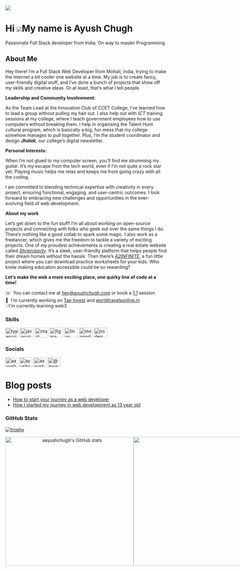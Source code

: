 
<img src="https://github.com/aayushchugh/aayushchugh/assets/69336518/e6736354-f6c6-4b84-b541-72ffc932814e" />

Hi ![](https://user-images.githubusercontent.com/18350557/176309783-0785949b-9127-417c-8b55-ab5a4333674e.gif)My name is Ayush Chugh
===================================================================================================================================

Passionate Full Stack developer from India. On way to master Programming.

## About Me

Hey there! I’m a Full Stack Web Developer from Mohali, India, trying to make the internet a bit cooler one website at a time. My job is to create fancy, user-friendly digital stuff, and I’ve done a bunch of projects that show off my skills and creative ideas. Or at least, that’s what I tell people.

**Leadership and Community Involvement:**

As the Team Lead at the Innovation Club of CCET College, I’ve learned how to lead a group without pulling my hair out. I also help out with _ICT_ training sessions at my college, where I teach government employees how to use computers without breaking them. I help in organising the Talent Hunt cultural program, which is basically a big, fun mess that my college somehow manages to pull together. Plus, I’m the student coordinator and design **_Jhalak_**, our college’s digital newsletter.


**Personal Interests:**

When I’m not glued to my computer screen, you’ll find me strumming my _guitar_. It’s my escape from the tech world, even if I’m not quite a rock star yet. Playing music helps me relax and keeps me from going crazy with all the coding.

I am committed to blending technical expertise with creativity in every project, ensuring functional, engaging, and user-centric outcomes. I look forward to embracing new challenges and opportunities in the ever-evolving field of web development.

**About my work**

Let’s get down to the fun stuff! I’m all about working on open-source projects and connecting with folks who geek out over the same things I do. There’s nothing like a good collab to spark some magic. I also work as a freelancer, which gives me the freedom to tackle a variety of exciting projects. One of my proudest achievements is creating a real estate website called [_Shriproperty_](https://shriproperty.com). It’s a sleek, user-friendly platform that helps people find their dream homes without the hassle. Then there’s [_A2INFINITE_](https://a2infinite.com), a fun little project where you can download practice worksheets for your kids. Who knew making education accessible could be so rewarding?

**Let’s make the web a more exciting place, one quirky line of code at a time!**

 ✉️  You can contact me at [hey@ayushchugh.com](mailto:hey@ayushchugh.com) or book a [1:1](https://cal.com/aayushchugh/30min) session
 <br />
 🚀  I'm currently working on [Tap Invest](https://app.tapinvest.in/signup) and [worldtravelsonline.in](https://www.worldtravelsonline.in/en)
 <br />
 💡I'm currently learning web3
<br>

### Skills

<div align="left">
  <img src="https://cdn.jsdelivr.net/gh/devicons/devicon/icons/typescript/typescript-plain.svg" height="30" width="42" alt="typescript logo"  />
  <img src="https://cdn.jsdelivr.net/gh/devicons/devicon/icons/javascript/javascript-original.svg" height="30" width="42" alt="javascript logo"  />
  <img src="https://cdn.jsdelivr.net/gh/devicons/devicon/icons/react/react-original.svg" height="30" width="42" alt="react logo"  />
  <img src="https://cdn.jsdelivr.net/gh/devicons/devicon/icons/figma/figma-original.svg" height="30" width="42" alt="figma logo"  />
  <img src="https://cdn.jsdelivr.net/gh/devicons/devicon/icons/linux/linux-original.svg" height="30" width="42" alt="linux logo"  />
  <img src="https://cdn.jsdelivr.net/gh/devicons/devicon/icons/mongodb/mongodb-original.svg" height="30" width="42" alt="mongodb logo"  />
  <img src="https://cdn.jsdelivr.net/gh/devicons/devicon/icons/nodejs/nodejs-original.svg" height="30" width="42" alt="nodejs logo"  />
</div>

### Socials

<p align="left"> <a href="https://twitter.com/aayushchugh_x" target="blank"><img align="center" src="https://raw.githubusercontent.com/rahuldkjain/github-profile-readme-generator/master/src/images/icons/Social/twitter.svg" alt="aayushchugh_x" height="30" width="40" /></a>
<a href="https://linkedin.com/in/aayushchugh" target="blank"><img align="center" src="https://raw.githubusercontent.com/rahuldkjain/github-profile-readme-generator/master/src/images/icons/Social/linked-in-alt.svg" alt="ayushchugh2006" height="30" width="40" /></a>
<a href="https://instagram.com/aayushchugh_" target="blank"><img align="center" src="https://raw.githubusercontent.com/rahuldkjain/github-profile-readme-generator/master/src/images/icons/Social/instagram.svg" alt="aayushchugh_" height="30" width="40" /></a>
<a href="https://medium.com/@ayushchugh2006" target="blank"><img align="center" src="https://raw.githubusercontent.com/rahuldkjain/github-profile-readme-generator/master/src/images/icons/Social/medium.svg" alt="@ayushchugh2006" height="30" width="40" /></a></p>

# Blog posts

<!-- BLOG-POST-LIST:START -->
- [How to start your journey as a web developer](https://medium.com/@ayushchugh2006/how-to-start-your-journey-as-web-developer-3c30208a6af4?source=rss-6cfed5c2abf1------2)
- [How I started my journey in web development as 13 year old](https://medium.com/@ayushchugh2006/how-i-started-my-journey-in-web-development-as-13-year-old-b18f838af665?source=rss-6cfed5c2abf1------2)
<!-- BLOG-POST-LIST:END -->

### GitHub Stats

[![trophy](https://github-profile-trophy.vercel.app/?username=aayushchugh)](https://github.com/ryo-ma/github-profile-trophy)

<div align="center">
  <div style="display: flex;">
    <img width="400" src="https://github-readme-stats.vercel.app/api?username=aayushchugh&count_private=true&show_icons=true" alt="aayushchugh's GitHub stats" />
    
  <img width="401" src="https://streak-stats.demolab.com/?user=aayushchugh&ring=5094F0&fire=5094F0&currStreakLabel=5094F0" />
  </div>
</div>

